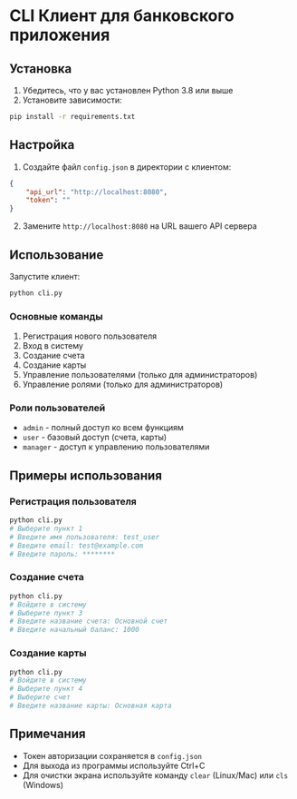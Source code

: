 # CLI Клиент для банковского приложения

## Установка

1. Убедитесь, что у вас установлен Python 3.8 или выше
2. Установите зависимости:
```bash
pip install -r requirements.txt
```

## Настройка

1. Создайте файл `config.json` в директории с клиентом:
```json
{
    "api_url": "http://localhost:8080",
    "token": ""
}
```

2. Замените `http://localhost:8080` на URL вашего API сервера

## Использование

Запустите клиент:
```bash
python cli.py
```

### Основные команды

1. Регистрация нового пользователя
2. Вход в систему
3. Создание счета
4. Создание карты
5. Управление пользователями (только для администраторов)
6. Управление ролями (только для администраторов)

### Роли пользователей

- `admin` - полный доступ ко всем функциям
- `user` - базовый доступ (счета, карты)
- `manager` - доступ к управлению пользователями

## Примеры использования

### Регистрация пользователя
```bash
python cli.py
# Выберите пункт 1
# Введите имя пользователя: test_user
# Введите email: test@example.com
# Введите пароль: ********
```

### Создание счета
```bash
python cli.py
# Войдите в систему
# Выберите пункт 3
# Введите название счета: Основной счет
# Введите начальный баланс: 1000
```

### Создание карты
```bash
python cli.py
# Войдите в систему
# Выберите пункт 4
# Выберите счет
# Введите название карты: Основная карта
```

## Примечания

- Токен авторизации сохраняется в `config.json`
- Для выхода из программы используйте Ctrl+C
- Для очистки экрана используйте команду `clear` (Linux/Mac) или `cls` (Windows) 